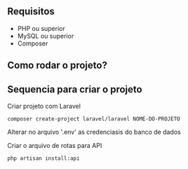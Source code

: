 ## Requisitos
* PHP ou superior
* MySQL ou superior
* Composer

## Como rodar o projeto?


## Sequencia para criar o projeto
Criar projeto com Laravel
```
composer create-project laravel/laravel NOME-DO-PROJETO
```

Alterar no arquivo '.env' as credenciasis do banco de dados <br>

Criar o arquivo de rotas para API
```
php artisan install:api
```
